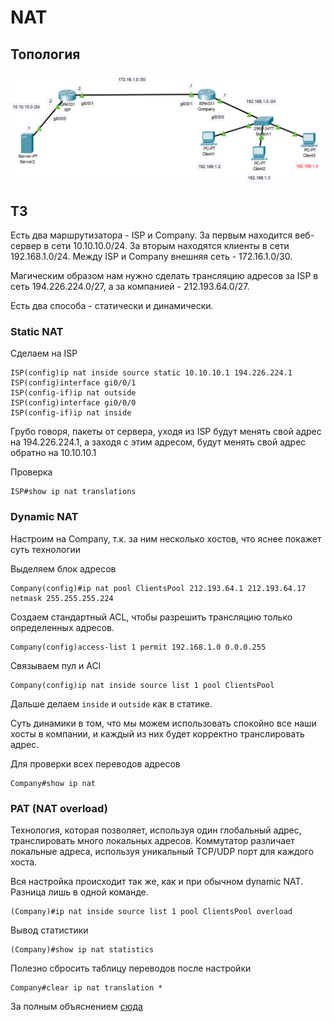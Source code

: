 # NAT

## Топология
![Alt text](figs/nat.png "Топология")

## ТЗ

Есть два маршрутизатора - ISP и Company. За первым находится веб-сервер в сети 10.10.10.0/24. За вторым находятся клиенты в сети 192.168.1.0/24. Между ISP и Company внешняя сеть - 172.16.1.0/30.

Магическим образом нам нужно сделать трансляцию адресов за ISP в сеть 194.226.224.0/27, а за компанией - 212.193.64.0/27.

Есть два способа - статически и динамически.

### Static NAT
Сделаем на ISP

```
ISP(config)ip nat inside source static 10.10.10.1 194.226.224.1
ISP(config)interface gi0/0/1
ISP(config-if)ip nat outside
ISP(config)interface gi0/0/0
ISP(config-if)ip nat inside
```

Грубо говоря, пакеты от сервера, уходя из ISP будут менять свой адрес на 194.226.224.1, а заходя с этим адресом, будут менять свой адрес обратно на 10.10.10.1

Проверка
```
ISP#show ip nat translations
```

### Dynamic NAT
Настроим на Company, т.к. за ним несколько хостов, что яснее покажет суть технологии

Выделяем блок адресов
```
Company(config)#ip nat pool ClientsPool 212.193.64.1 212.193.64.17 netmask 255.255.255.224
```

Создаем стандартный ACL, чтобы разрешить трансляцию только определенных адресов.
```
Company(config)access-list 1 permit 192.168.1.0 0.0.0.255
```

Связываем пул и ACl
```
Company(config)ip nat inside source list 1 pool ClientsPool
```

Дальше делаем ```inside``` и ```outside``` как в статике.

Суть динамики в том, что мы можем использовать спокойно все наши хосты в компании, и каждый из них будет корректно транслировать адрес.

Для проверки всех переводов адресов
```
Company#show ip nat
```

### PAT (NAT overload)
Технология, которая позволяет, используя один глобальный адрес, транслировать много локальных адресов. Коммутатор различает локальные адреса, используя уникальный TCP/UDP порт для каждого хоста.

Вся настройка происходит так же, как и при обычном dynamic NAT. Разница лишь в одной команде.
```
(Company)#ip nat inside source list 1 pool ClientsPool overload
```

Вывод статистики
```
(Company)#show ip nat statistics
```

Полезно сбросить таблицу переводов после настройки
```
Company#clear ip nat translation *
```

За полным объяснением [сюда](https://wiki.merionet.ru/seti/14/nastrojka-nat-na-cisco/)
